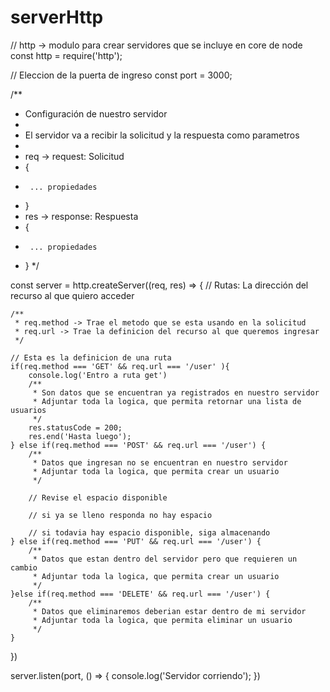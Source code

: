 # serverHttp

// http -> modulo para crear servidores que se incluye en core de node
const http = require('http');

// Eleccion de la puerta de ingreso
const port = 3000;

/**
 * Configuración de nuestro servidor
 * 
 * El servidor va a recibir la solicitud y la respuesta como parametros
 * 
 * req -> request: Solicitud
 *  {
 *      ... propiedades
 *  }
 * res -> response: Respuesta 
 * {
 *      ... propiedades
 * }
 */

 const server = http.createServer((req, res) => {
    // Rutas: La dirección del recurso al que quiero acceder

    /**
     * req.method -> Trae el metodo que se esta usando en la solicitud
     * req.url -> Trae la definicion del recurso al que queremos ingresar
     */

    // Esta es la definicion de una ruta
    if(req.method === 'GET' && req.url === '/user' ){
        console.log('Entro a ruta get') 
        /**
         * Son datos que se encuentran ya registrados en nuestro servidor
         * Adjuntar toda la logica, que permita retornar una lista de usuarios
         */
        res.statusCode = 200;
        res.end('Hasta luego');
    } else if(req.method === 'POST' && req.url === '/user') {
        /**
         * Datos que ingresan no se encuentran en nuestro servidor
         * Adjuntar toda la logica, que permita crear un usuario
         */

        // Revise el espacio disponible

        // si ya se lleno responda no hay espacio

        // si todavia hay espacio disponible, siga almacenando
    } else if(req.method === 'PUT' && req.url === '/user') {
        /**
         * Datos que estan dentro del servidor pero que requieren un cambio
         * Adjuntar toda la logica, que permita crear un usuario
         */
    }else if(req.method === 'DELETE' && req.url === '/user') {
        /**
         * Datos que eliminaremos deberian estar dentro de mi servidor
         * Adjuntar toda la logica, que permita eliminar un usuario
         */
    }
 })

 server.listen(port, () => {
    console.log('Servidor corriendo');
 })


